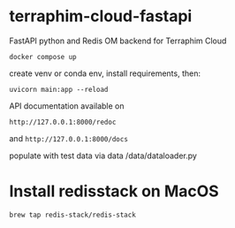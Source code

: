 # terraphim-cloud-fastapi
FastAPI python and Redis OM backend for Terraphim Cloud 
```
docker compose up 
```
create venv or conda env, install requirements, then:
```
uvicorn main:app --reload
```
API documentation available on 
```
http://127.0.0.1:8000/redoc
```
and `http://127.0.0.1:8000/docs`

populate with test data via data /data/dataloader.py


# Install redisstack on MacOS 

```
brew tap redis-stack/redis-stack
